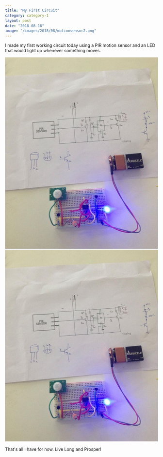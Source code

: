 ```yaml
---
title: "My First Circuit"
category: category-1
layout: post
date: "2018-08-18"
image: "/images/2018/08/motionsensor2.png"
---
```


I made my first working circuit today using a PIR motion sensor and an LED that would light up whenever something moves.

<p align="center">

<img src="/images/2018/08/motionsensor.png">

<img src="/images/2018/08/motionsensor.png">
</p>

That's all I have for now. Live Long and Prosper!